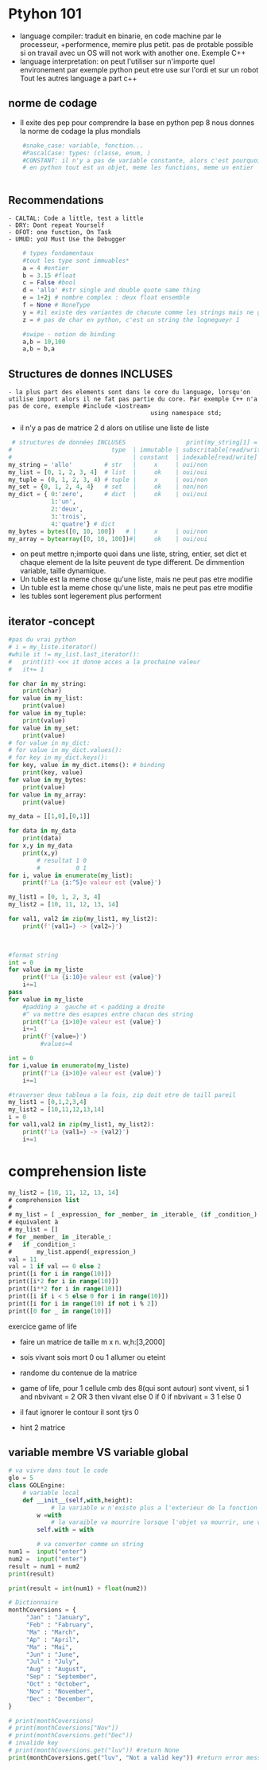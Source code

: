 # Ptyhon 101

- language compiler: traduit en binarie, en code machine par le processeur, +performence, memire plus petit. pas de protable possible si on travail avec un OS will not work with another one. Exemple C++
- language interpretation: on peut l'utiliser sur n'importe quel environement par exemple python peut etre use sur l'ordi et sur un robot Tout les autres language a part c++

## norme de codage 
- Il exite des pep pour comprendre la base en python pep 8 nous donnes la norme de codage la plus mondials 

```python 
    #snake_case: variable, fonction...
    #PascalCase: types: (classe, enum, )
    #CONSTANT: il n'y a pas de variable constante, alors c'est pourquoi on le met en majuscule pour les identifies
    # en python tout est un objet, meme les functions, meme un entier
     
 ```   
  ## Recommendations
    - CALTAL: Code a little, test a little
    - DRY: Dont repeat Yourself
    - OFOT: one function, On Task
    - UMUD: yoU Must Use the Debugger

```Python
    # types fondamentaux
    #tout les type sont immuables*
    a = 4 #entier
    b = 3.15 #float
    c = False #bool
    d = 'allo' #str single and double quote same thing 
    e = 1+2j # nombre complex : deux float ensemble 
    f = None # NoneType
    y = #il existe des variantes de chacune comme les strings mais ne gros c;est ca
    z = # pas de char en python, c'est un string the lognegueyr 1

    #swipe - notion de binding 
    a,b = 10,100
    a,b = b,a
```
## Structures de donnes INCLUSES
    - la plus part des elements sont dans le core du language, lorsqu'on utilise import alors il ne fat pas partie du core. Par exemple C++ n'a pas de core, exemple #include <iostream>
                                            using namespace std;

- il n'y a pas de matrice 2 d alors on utilise une liste de liste
```python           
 # structures de données INCLUSES                 print(my_string[1] = 'L')
#                            type  | immutable | subscritable[read/write] | iterable | duplicate
#                                  | constant  | indexable[read/write]    | itérable | doublon
my_string = 'allo'         # str   |     x     | oui/non                  | oui      | oui
my_list = [0, 1, 2, 3, 4]  # list  |     ok    | oui/oui                  | oui      | oui
my_tuple = (0, 1, 2, 3, 4) # tuple |     x     | oui/non                  | oui      | oui
my_set = {0, 1, 2, 4, 4}   # set   |     ok    | non/non                  | oui      | non 
my_dict = { 0:'zero',      # dict  |     ok    | oui/oui                  | oui      | non:oui
            1:'un', 
            2:'deux', 
            3:'trois', 
            4:'quatre'} # dict
my_bytes = bytes([0, 10, 100])   # |     x     | oui/non                  | oui      | oui
my_array = bytearray([0, 10, 100])#|     ok    | oui/oui                  | oui      | oui
```
- on peut mettre n;importe quoi dans une liste, string, entier, set dict et chaque element de la lsite peuvent de type different. De dimmention variable, taille dynamique. 
- Un tuble est la meme chose qu'une liste, mais ne peut pas etre modifie
- Un tuble est la meme chose qu'une liste, mais ne peut pas etre modifie
- les tubles sont legerement plus performent 

## iterator -concept

```python
#pas du vrai python
# i = my_liste.iterator()
#while it != my_list.last_iterator():
#   print(it) <<< it donne acces a la prochaine valeur
#   it+= 1

for char in my_string:
    print(char)
for value in my_list: 
    print(value)
for value in my_tuple: 
    print(value)
for value in my_set: 
    print(value)
# for value in my_dict:
# for value in my_dict.values():
# for key in my_dict.keys():
for key, value in my_dict.items(): # binding
    print(key, value)
for value in my_bytes: 
    print(value)
for value in my_array: 
    print(value)
```
```python
my_data = [[1,0],[0,1]]

for data in my_data
    print(data)
for x,y in my_data
    print(x,y)
        # resultat 1 0
        #          0 1
for i, value in enumerate(my_list):
    print(f'La {i:^5}e valeur est {value}')

my_list1 = [0, 1, 2, 3, 4]
my_list2 = [10, 11, 12, 13, 14]

for val1, val2 in zip(my_list1, my_list2):
    print(f'{val1=} -> {val2=}')
    


#format string
int = 0
for value in my_liste
    print(f'La {i:10}e valeur est {value}')
    i+=1
pass
for value in my_liste
    #padding a  gauche et < padding a droite 
    #^ va mettre des esapces entre chacun des string
    print(f'La {i>10}e valeur est {value}')
    i+=1
    print(f'{value=}')
         #values=4

int = 0
for i,value in enumerate(my_liste)
    print(f'La {i>10}e valeur est {value}')
    i+=1

#traverser deux tableua a la fois, zip doit etre de taill pareil
my_list1 = [0,1,2,3,4]
my_list2 = [10,11,12,13,14]
i = 0
for val1,val2 in zip(my_list1, my_list2):
    print(f'La {val1=} -> {val2}')
    i+=1
```

# comprehension liste
```sql
my_list2 = [10, 11, 12, 13, 14]
# comprehension list
# 
# my_list = [ _expression_ for _member_ in _iterable_ (if _condition_) ] # () optional
# équivalent à 
# my_list = []
# for _member_ in _iterable_:
#   if _condition_:
#       my_list.append(_expression_)
val = 11
val = 1 if val == 0 else 2
print([i for i in range(10)])
print([i*2 for i in range(10)])
print([i**2 for i in range(10)])
print([i if i < 5 else 0 for i in range(10)])
print([i for i in range(10) if not i % 2])
print([0 for _ in range(10)])
```

exercice game of life

- faire un matrice de taille m x n. w,h:[3,2000] 
- sois vivant sois mort 0 ou 1 allumer ou eteint
- randome du contenue de la matrice 
- game of life, pour 1 cellule cmb des 8(qui sont autour) sont vivent, si 1  and nbvivant = 2 OR 3 then vivant else 0
if 0 
    if nbvivant = 3
        1
        else
        0

- il faut ignorer le contour il sont tjrs 0
- hint 2 matrice 


## variable membre VS variable global 

```python
# va vivre dans tout le code 
glo = 5
class GOLEngine:
    # variable local
    def __init__(self,with,height):
            # la variable w n'existe plus a l'exterieur de la fonction  
        w =with
            # la varaible va mourrire lorsque l'objet va mourrir, une varaible membre si on passe par l'objet courant 
        self.with = with

        # va converter comme un string 
num1 =  input("enter")
num2 =  input("enter")
result = num1 + num2
print(result)

print(result = int(num1) + float(num2))

# Dictionnaire 
monthCoversions = {
     "Jan" : "January",
     "Feb" : "Fabruary",
     "Ma" : "March",
     "Ap" : "April",
     "Ma" : "Mai",
     "Jun" : "June",
     "Jul" : "July",
     "Aug" : "August",
     "Sep" : "September",
     "Oct" : "October",
     "Nov" : "November",
     "Dec" : "December",
}

# print(monthCoversions)
# print(monthCoversions["Nov"])
# print(monthCoversions.get("Dec"))
# invalide key
# print(monthCoversions.get("luv")) #return None
print(monthCoversions.get("luv", "Not a valid key")) #return error message if not found

